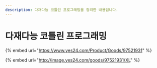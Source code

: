 ```yaml
---
description: 다재다능 코틀린 프로그래밍을 정리한 내용입니다.
---
```


# 다재다능 코틀린 프로그래밍

{% embed url="https://www.yes24.com/Product/Goods/97521931" %}

{% embed url="http://image.yes24.com/goods/97521931/XL" %}
